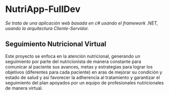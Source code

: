 # NutriApp-FullDev
_Se trata de una aplicación web basada en c# usando el framework .NET, usando la arquitectura Cliente-Servidor._
## Seguimiento Nutricional Virtual
Este proyecto se enfoca en la atención nutricional, generando un seguimiento por parte del nutricionista de manera constante para comunicar al paciente sus avances, metas y estrategias para lograr los objetivos (diferentes para cada paciente) en aras de mejorar su condición y estado de salud y así favorecer la adherencia al tratamiento y garantizar el seguimiento del plan apoyados por un equipo de profesionales nutricionales de manera virtual.


